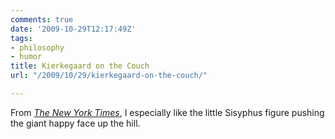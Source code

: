 ```yaml
---
comments: true
date: '2009-10-29T12:17:49Z'
tags:
- philosophy
- humor
title: Kierkegaard on the Couch
url: "/2009/10/29/kierkegaard-on-the-couch/"

---
```

From [*The New York Times*](http://happydays.blogs.nytimes.com/2009/10/28/kierkegaard-on-the-couch/), I especially like the little Sisyphus figure pushing the giant happy face up the hill.

